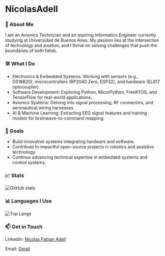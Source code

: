 # NicolasAdell

### 🚀 About Me

I am an Avionics Technician and an aspiring Informatics Engineer currently studying at Universidad de Buenos Aires. My passion lies at the intersection of technology and aviation, and I thrive on solving challenges that push the boundaries of both fields.

### 🛠️ What I Do

- Electronics & Embedded Systems: Working with sensors (e.g., DS18B20), microcontrollers (RP2040 Zero, ESP32), and hardware (EL817 optocoupler).
- Software Development: Exploring Python, MicroPython, FreeRTOS, and TensorFlow for real-world applications.
- Avionics Systems: Delving into signal processing, RF connectors, and aeronautical wiring harnesses.
- AI & Machine Learning: Extracting EEG signal features and training models for brainwave-to-command mapping.

### 🎯 Goals

- Build innovative systems integrating hardware and software.
- Contribute to impactful open-source projects in robotics and assistive technology.
- Continue advancing technical expertise in embedded systems and control systems.

### 📈 Stats

![GitHub stats](https://github-readme-stats.vercel.app/api?username=NicolasAdell&show_icons=true&theme=radical)

### 📊 Languages I Use  

![Top Langs](https://github-readme-stats.vercel.app/api/top-langs/?username=NicolasAdell&layout=compact&theme=radical)

### 📫 Get in Touch

LinkedIn: [Nicolas Fabian Adell](https://www.linkedin.com/in/nicolas-fabian-adell)

Email: [Gmail](nicolas.fabian2005@gmail.com)
